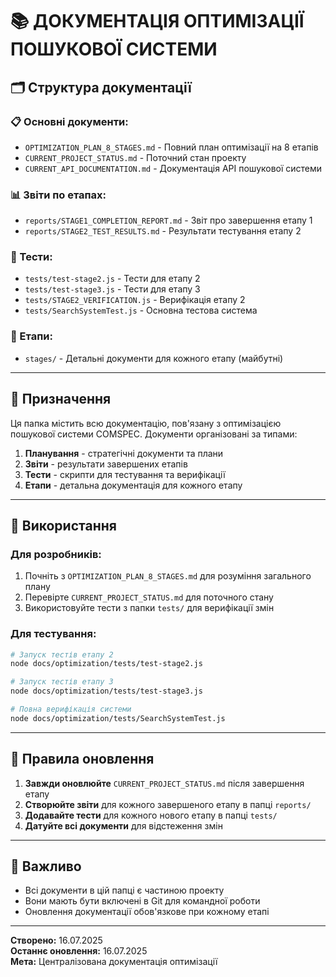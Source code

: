 # 📚 ДОКУМЕНТАЦІЯ ОПТИМІЗАЦІЇ ПОШУКОВОЇ СИСТЕМИ

## 🗂️ Структура документації

### 📋 Основні документи:
- `OPTIMIZATION_PLAN_8_STAGES.md` - Повний план оптимізації на 8 етапів
- `CURRENT_PROJECT_STATUS.md` - Поточний стан проекту
- `CURRENT_API_DOCUMENTATION.md` - Документація API пошукової системи

### 📊 Звіти по етапах:
- `reports/STAGE1_COMPLETION_REPORT.md` - Звіт про завершення етапу 1
- `reports/STAGE2_TEST_RESULTS.md` - Результати тестування етапу 2

### 🧪 Тести:
- `tests/test-stage2.js` - Тести для етапу 2
- `tests/test-stage3.js` - Тести для етапу 3
- `tests/STAGE2_VERIFICATION.js` - Верифікація етапу 2
- `tests/SearchSystemTest.js` - Основна тестова система

### 📁 Етапи:
- `stages/` - Детальні документи для кожного етапу (майбутні)

---

## 🎯 Призначення

Ця папка містить всю документацію, пов'язану з оптимізацією пошукової системи COMSPEC. Документи організовані за типами:

1. **Планування** - стратегічні документи та плани
2. **Звіти** - результати завершених етапів
3. **Тести** - скрипти для тестування та верифікації
4. **Етапи** - детальна документація для кожного етапу

---

## 🔧 Використання

### Для розробників:
1. Почніть з `OPTIMIZATION_PLAN_8_STAGES.md` для розуміння загального плану
2. Перевірте `CURRENT_PROJECT_STATUS.md` для поточного стану
3. Використовуйте тести з папки `tests/` для верифікації змін

### Для тестування:
```bash
# Запуск тестів етапу 2
node docs/optimization/tests/test-stage2.js

# Запуск тестів етапу 3
node docs/optimization/tests/test-stage3.js

# Повна верифікація системи
node docs/optimization/tests/SearchSystemTest.js
```

---

## 📝 Правила оновлення

1. **Завжди оновлюйте** `CURRENT_PROJECT_STATUS.md` після завершення етапу
2. **Створюйте звіти** для кожного завершеного етапу в папці `reports/`
3. **Додавайте тести** для кожного нового етапу в папці `tests/`
4. **Датуйте всі документи** для відстеження змін

---

## 🚨 Важливо

- Всі документи в цій папці є частиною проекту
- Вони мають бути включені в Git для командної роботи
- Оновлення документації обов'язкове при кожному етапі

---

**Створено:** 16.07.2025  
**Останнє оновлення:** 16.07.2025  
**Мета:** Централізована документація оптимізації